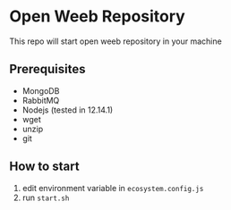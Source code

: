 # Open Weeb Repository

This repo will start open weeb repository in your machine

## Prerequisites

* MongoDB
* RabbitMQ
* Nodejs (tested in 12.14.1)
* wget
* unzip
* git

## How to start

1. edit environment variable in ```ecosystem.config.js```
1. run ```start.sh```
